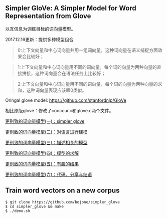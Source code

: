 ## Simpler GloVe: A Simpler Model for Word Representation from Glove

以互信息为训练目标的词向量模型。

2017.12.16更新：提供多种模型组合

> 0:上下文向量和中心词向量共用一组词向量，这种词向量在语义捕捉方面效果会比较好；

> 1:上下文向量和中心词向量用不同的词向量，每个词的向量为两种向量的直接拼接，这种词向量会在语法任务上比较好；

> 2:上下文向量和中心词向量用不同的词向量，每个词的向量为两种向量的求和，这种词向量表现应该跟0类似。

Oringal glove model: https://github.com/stanfordnlp/GloVe

相比原版glove：修改了cooccur.c和glove.c两个文件。

<a href="http://kexue.fm/archives/4667/" target="_blank">更别致的词向量模型(一)：simpler glove</a>

<a href="http://kexue.fm/archives/4669/" target="_blank">更别致的词向量模型(二)：对语言进行建模</a>

<a href="http://kexue.fm/archives/4671/" target="_blank">更别致的词向量模型(三)：描述相关的模型</a>

<a href="http://kexue.fm/archives/4675/" target="_blank">更别致的词向量模型(四)：模型的求解</a>

<a href="http://kexue.fm/archives/4677/" target="_blank">更别致的词向量模型(五)：有趣的结果</a>

<a href="http://kexue.fm/archives/4681/" target="_blank">更别致的词向量模型(六)：代码、分享与结语</a>

## Train word vectors on a new corpus

    $ git clone https://github.com/bojone/simpler_glove
    $ cd simpler_glove && make
    $ ./demo.sh

